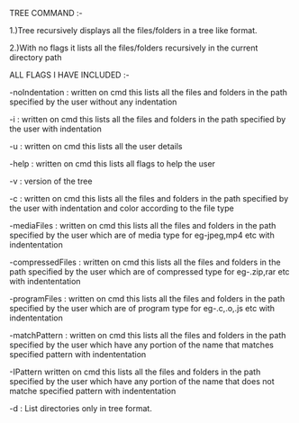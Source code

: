 TREE COMMAND :-

1.)Tree recursively displays all the files/folders in a tree like format.

2.)With no flags it lists all the files/folders recursively in the current directory path



ALL FLAGS I HAVE INCLUDED :-

-noIndentation : written on cmd this lists all the files and folders in the path specified by the user without any indentation

-i : written on cmd this lists all the files and folders in the path specified by the user with indentation

-u : written on cmd this lists all the user details

-help : written on cmd this lists all flags to help the user

-v : version of the tree

-c : written on cmd this lists all the files and folders in the path specified by the user with indentation and color according to the file type

-mediaFiles : written on cmd this lists all the files and folders in the path specified by the user which are of media type for eg-jpeg,mp4 etc with indententation

-compressedFiles : written on cmd this lists all the files and folders in the path specified by the user which are of compressed type for eg-.zip,rar etc with indententation

-programFiles : written on cmd this lists all the files and folders in the path specified by the user which are of program type for eg-.c,.o,.js  etc with indententation

-matchPattern : written on cmd this lists all the files and folders in the path specified by the user which have any portion of the name that matches specified pattern with indententation

-IPattern written on cmd this lists all the files and folders in the path specified by the user which have any portion of the name that does not matche specified pattern with indententation

-d : List directories only in tree format.
